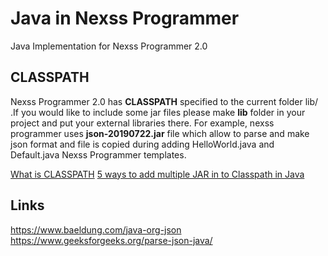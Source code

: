 # Java in Nexss Programmer

Java Implementation for Nexss Programmer 2.0

## CLASSPATH

Nexss Programmer 2.0 has **CLASSPATH** specified to the current folder lib/ .If you would like to include some jar files please make **lib** folder in your project and put your external libraries there. For example, nexss programmer uses **json-20190722.jar** file which allow to parse and make json format and file is copied during adding HelloWorld.java and Default.java Nexss Programmer templates.

[What is CLASSPATH](https://en.wikipedia.org/wiki/Classpath_(Java))
[5 ways to add multiple JAR in to Classpath in Java](https://javarevisited.blogspot.com/2012/10/5-ways-to-add-multiple-jar-to-classpath-java.html)

## Links

<https://www.baeldung.com/java-org-json>  
<https://www.geeksforgeeks.org/parse-json-java/>
